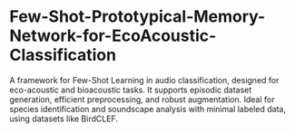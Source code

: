 # Few-Shot-Prototypical-Memory-Network-for-EcoAcoustic-Classification
A framework for Few-Shot Learning in audio classification, designed for eco-acoustic and bioacoustic tasks. It supports episodic dataset generation, efficient preprocessing, and robust augmentation. Ideal for species identification and soundscape analysis with minimal labeled data, using datasets like BirdCLEF.
